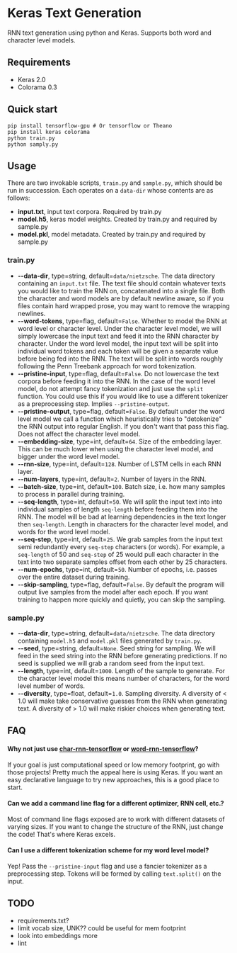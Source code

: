Keras Text Generation
=====================

RNN text generation using python and Keras. Supports both word and character
level models.

Requirements
------------
 - Keras 2.0
 - Colorama 0.3

Quick start
-----------
```shell
pip install tensorflow-gpu # Or tensorflow or Theano
pip install keras colorama
python train.py
python samply.py
```

Usage
-----

There are two invokable scripts, `train.py` and `sample.py`, which should be run
in succession. Each operates on a `data-dir` whose contents are as follows:

 - **input.txt**, input text corpora. Required by train.py
 - **model.h5**, keras model weights. Created by train.py and required by sample.py
 - **model.pkl**, model metadata. Created by train.py and required by sample.py

### train.py

 - **--data-dir**, type=string, default=`data/nietzsche`. The data directory
   containing an `input.txt` file. The text file should contain whatever texts
   you would like to train the RNN on, concatenated into a single file. Both the
   character and word models are by default newline aware, so if you files
   contain hard wrapped prose, you may want to remove the wrapping newlines.
 - **--word-tokens**, type=flag, default=`False`. Whether to model the RNN at
   word level or character level. Under the character level model, we will
   simply lowercase the input text and feed it into the RNN character by
   character. Under the word level model, the input text will be split into
   individual word tokens and each token will be given a separate value before
   being fed into the RNN. The text will be split into words roughly following
   the Penn Treebank approach for word tokenization.
 - **--pristine-input**, type=flag, default=`False`. Do not lowercase the text
   corpora before feeding it into the RNN. In the case of the word level model,
   do not attempt fancy tokenization and just use the `split` function. You
   could use this if you would like to use a different tokenizer as a
   preprocessing step. Implies `--pristine-output`.
 - **--pristine-output**, type=flag, default=`False`. By default under the word
   level model we call a function which heuristically tries to "detokenize" the
   RNN output into regular English. If you don't want that pass this flag. Does
   not affect the character level model.
 - **--embedding-size**, type=int, default=`64`. Size of the embedding layer.
   This can be much lower when using the character level model, and bigger under
   the word level model.
 - **--rnn-size**, type=int, default=`128`. Number of LSTM cells in each RNN
   layer.
 - **--num-layers**, type=int, default=`2`. Number of layers in the RNN.
 - **--batch-size**, type=int, default=`100`. Batch size, i.e. how many samples
   to process in parallel during training.
 - **--seq-length**, type=int, default=`50`. We will split the input text into
   into individual samples of length `seq-length` before feeding them into the
   RNN. The model will be bad at learning dependencies in the text longer then
   `seq-length`. Length in characters for the character level model, and words
   for the word level model.
 - **--seq-step**, type=int, default=`25`. We grab samples from the input text
   semi redundantly every `seq-step` characters (or words). For example, a
   `seq-length` of 50 and `seq-step` of 25 would pull each character in the text
   into two separate samples offset from each other by 25 characters.
 - **--num-epochs**, type=int, default=`50`. Number of epochs, i.e. passes over
   the entire dataset during training.
 - **--skip-sampling**, type=flag, default=`False`. By default the program will
   output live samples from the model after each epoch. If you want training to
   happen more quickly and quietly, you can skip the sampling.

### sample.py

 - **--data-dir**, type=string, default=`data/nietzsche`. The data directory
   containing `model.h5` and `model.pkl` files generated by `train.py`.
 - **--seed**, type=string, default=`None`. Seed string for sampling. We will
   feed in the seed string into the RNN before generating predictions. If no
   seed is supplied we will grab a random seed from the input text.
 - **--length**, type=int, default=`1000`. Length of the sample to generate. For
   the character level model this means number of characters, for the word level
   number of words.
 - **--diversity**, type=float, default=`1.0`. Sampling diversity. A diversity
   of < 1.0 will make take conservative guesses from the RNN when generating
   text. A diversity of > 1.0 will make riskier choices when generating text.

FAQ
---

#### Why not just use [char-rnn-tensorflow](https://github.com/sherjilozair/char-rnn-tensorflow) or [word-rnn-tensorflow](https://github.com/hunkim/word-rnn-tensorflow)?

If your goal is just computational speed or low memory footprint, go with those
projects! Pretty much the appeal here is using Keras. If you want an easy
declarative language to try new approaches, this is a good place to start.

#### Can we add a command line flag for a different optimizer, RNN cell, etc.?

Most of command line flags exposed are to work with different datasets of
varying sizes. If you want to change the structure of the RNN, just change the
code! That's where Keras excels.

#### Can I use a different tokenization scheme for my word level model?

Yep! Pass the `--pristine-input` flag and use a fancier tokenizer as a
preprocessing step. Tokens will be formed by calling `text.split()` on the
input.

TODO
----

 - requirements.txt?
 - limit vocab size, UNK?? could be useful for mem footprint
 - look into embeddings more
 - lint
